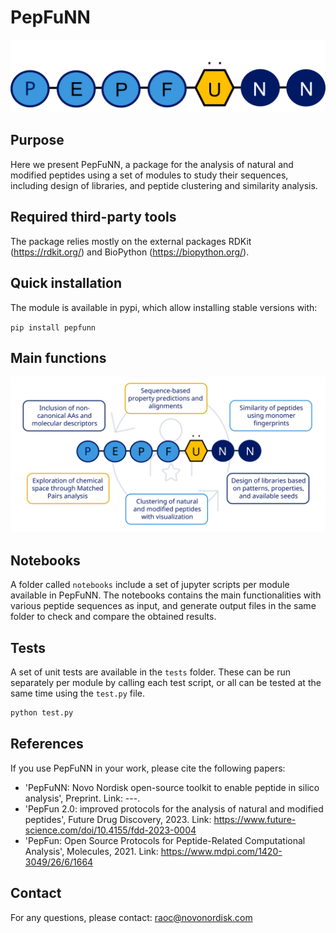# PepFuNN

![Fig1](src/pepfunn/data/PepFuNN_logo.png)

## Purpose

Here we present PepFuNN, a package for the analysis of natural and modified peptides using a set of modules to study their sequences, including design of libraries, and peptide clustering and similarity analysis.

## Required third-party tools

The package relies mostly on the external packages RDKit (https://rdkit.org/) and BioPython (https://biopython.org/).

## Quick installation

The module is available in pypi, which allow installing stable versions with:

`pip install pepfunn`

## Main functions

![Fig2](src/pepfunn/data/PepFuNN_functions.png)

## Notebooks

A folder called `notebooks` include a set of jupyter scripts per module available in PepFuNN. The notebooks contains the main functionalities with various peptide sequences as input, and generate output files in the same folder to check and compare the obtained results.

## Tests

A set of unit tests are available in the `tests` folder. These can be run separately per module by calling each test script, or all can be tested at the same time using the `test.py` file.

```Bash
python test.py
```

## References

If you use PepFuNN in your work, please cite the following papers:

* 'PepFuNN: Novo Nordisk open-source toolkit to enable peptide in silico analysis', Preprint. Link: ---.
* 'PepFun 2.0: improved protocols for the analysis of natural and modified peptides', Future Drug Discovery, 2023. Link: https://www.future-science.com/doi/10.4155/fdd-2023-0004
* 'PepFun: Open Source Protocols for Peptide-Related Computational Analysis', Molecules, 2021. Link: https://www.mdpi.com/1420-3049/26/6/1664

## Contact

For any questions, please contact: raoc@novonordisk.com
